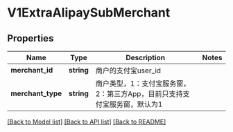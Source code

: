 # V1ExtraAlipaySubMerchant

## Properties
Name | Type | Description | Notes
------------ | ------------- | ------------- | -------------
**merchant_id** | **string** | 商户的支付宝user_id | 
**merchant_type** | **string** | 商户类型，1：支付宝服务窗，2：第三方App，目前只支持支付宝服务窗，默认为1 | 

[[Back to Model list]](../README.md#documentation-for-models) [[Back to API list]](../README.md#documentation-for-api-endpoints) [[Back to README]](../README.md)


